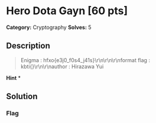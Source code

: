 # Hero Dota Gayn [60 pts]

**Category:** Cryptography
**Solves:** 5

## Description
>Enigma : hfxo{e3j0_f0s4_j41s}\r\n\r\n\r\nformat flag : kbti{}\r\n\r\nauthor : Hirazawa Yui

**Hint**
* 

## Solution

### Flag

